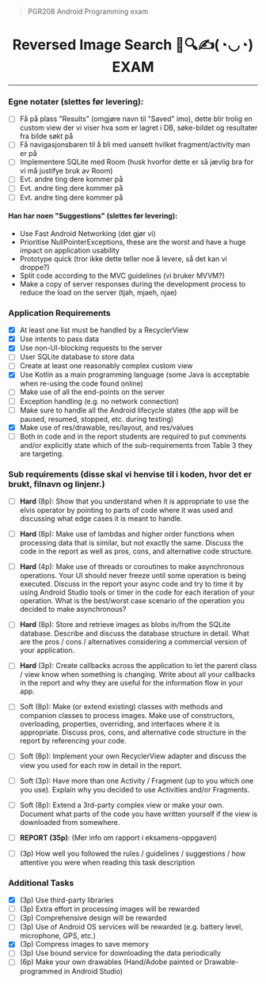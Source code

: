 > PGR208 Android Programming exam
<h1 align="center">
Reversed Image Search 📱🔍✍(◔◡◔) EXAM
</h1>

---

### Egne notater (slettes før levering):
* [ ] Få på plass "Results" (omgjøre navn til "Saved" imo), dette blir trolig en custom
  view der vi viser hva som er lagret i DB, søke-bildet og resultater fra bilde søkt på
* [ ] Få navigasjonsbaren til å bli med uansett hvilket fragment/activity man er på
* [ ] Implementere SQLite med Room (husk hvorfor dette er så jævlig bra for vi må justifye bruk av Room)
* [ ] Evt. andre ting dere kommer på
* [ ] Evt. andre ting dere kommer på
* [ ] Evt. andre ting dere kommer på

#### Han har noen "Suggestions" (slettes før levering):
* Use Fast Android Networking (det gjør vi)
* Prioritise NullPointerExceptions, these are the worst and have a huge impact on
  application usability
* Prototype quick (tror ikke dette teller noe å levere, så det kan vi droppe?)
* Split code according to the MVC guidelines (vi bruker MVVM?)
* Make a copy of server responses during the development process to reduce the load on
  the server (tjah, mjaeh, njae)

### Application Requirements

* [x] At least one list must be handled by a RecyclerView
* [x] Use intents to pass data
* [x] Use non-UI-blocking requests to the server
* [ ] User SQLite database to store data
* [ ] Create at least one reasonably complex custom view
* [x] Use Kotlin as a main programming language (some Java is acceptable when re-using
  the code found online)
* [ ] Make use of all the end-points on the server
* [ ] Exception handling (e.g. no network connection)
* [ ] Make sure to handle all the Android lifecycle states (the app will be paused, resumed,
  stopped, etc. during testing)
* [x] Make use of res/drawable, res/layout, and res/values
* [ ] Both in code and in the report students are required to put comments and/or explicitly state which of the sub-requirements from Table 3 they are targeting.

### Sub requirements (disse skal vi henvise til i koden, hvor det er brukt, filnavn og linjenr.)
* [ ] **Hard** (8p): Show that you understand when it is appropriate to use the elvis
  operator by pointing to parts of code where it was used and discussing what edge cases it is meant to handle.
* [ ] **Hard** (8p): Make use of lambdas and higher order functions when processing data
  that is similar, but not exactly the same. Discuss the code in the report as well as pros, cons, and alternative code structure.
* [ ] **Hard** (4p): Make use of threads or coroutines to make asynchronous operations. Your UI should never freeze until some operation is being executed. Discuss in the report your async code and try to time it by using Android Studio tools or timer in the code for each iteration of your operation. What is the best/worst case scenario of the operation you decided to make asynchronous?
* [ ] **Hard** (8p): Store and retrieve images as blobs in/from the SQLite database.
  Describe and discuss the database structure in detail. What are the pros / cons / alternatives considering a commercial version of your application.
* [ ] **Hard** (3p): Create callbacks across the application to let the parent class / view
  know when something is changing. Write about all your callbacks in the report and why they are useful for the information flow in your app.
* [ ] Soft (8p): Make (or extend existing) classes with methods and companion classes to
  process images. Make use of constructors, overloading, properties, overriding, and interfaces where it is appropriate. Discuss pros, cons, and alternative code structure in the report by referencing your code.
* [ ] Soft (8p): Implement your own RecyclerView adapter and discuss the view you used for
  each row in detail in the report.
* [ ] Soft (3p): Have more than one Activity / Fragment (up to you which one you use). Explain
  why you decided to use Activities and/or Fragments.
* [ ] Soft (8p): Extend a 3rd-party complex view or make your own. Document what parts of
  the code you have written yourself if the view is downloaded from somewhere.
* [ ] **REPORT (35p)**: (Mer info om rapport i eksamens-oppgaven)
* [ ] (3p) How well you followed the rules / guidelines / suggestions / how attentive you were when reading this task description





### Additional Tasks

* [x] (3p) Use third-party libraries
* [ ] (3p) Extra effort in processing images will be rewarded
* [ ] (3p) Comprehensive design will be rewarded
* [ ] (3p) Use of Android OS services will be rewarded (e.g. battery level, microphone, GPS, etc.)
* [x] (3p) Compress images to save memory
* [ ] (3p) Use bound service for downloading the data periodically
* [ ] (6p) Make your own drawables (Hand/Adobe painted or Drawable-programmed in Android
  Studio)
